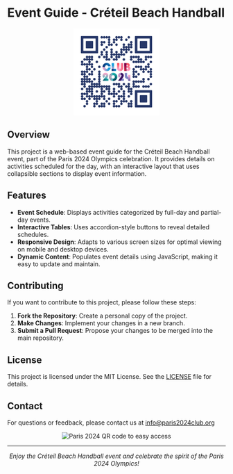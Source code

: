 # Event Guide - Créteil Beach Handball

<p align="center">
  <img src="images/qr_creteil_olympics.png" alt="Paris 2024 QR code to easy access" width="200"/>
</p>

## Overview

This project is a web-based event guide for the Créteil Beach Handball event, part of the Paris 2024 Olympics celebration. It provides details on activities scheduled for the day, with an interactive layout that uses collapsible sections to display event information.

## Features

- **Event Schedule**: Displays activities categorized by full-day and partial-day events.
- **Interactive Tables**: Uses accordion-style buttons to reveal detailed schedules.
- **Responsive Design**: Adapts to various screen sizes for optimal viewing on mobile and desktop devices.
- **Dynamic Content**: Populates event details using JavaScript, making it easy to update and maintain.

## Contributing

If you want to contribute to this project, please follow these steps:

1. **Fork the Repository**: Create a personal copy of the project.
2. **Make Changes**: Implement your changes in a new branch.
3. **Submit a Pull Request**: Propose your changes to be merged into the main repository.

## License

This project is licensed under the MIT License. See the [LICENSE](LICENSE) file for details.

## Contact

For questions or feedback, please contact us at [info@paris2024club.org](mailto:prs.online.00@gmail.com)

<p align="center">
  <img src="images/plan_journée.jpeg" alt="Paris 2024 QR code to easy access" width="400"/>
</p>

---

<p align="center">
<i>Enjoy the Créteil Beach Handball event and celebrate the spirit of the Paris 2024 Olympics!</i>
</p>



